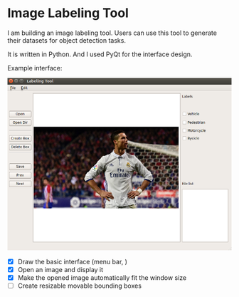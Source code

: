 # Image Labeling Tool

I am building an image labeling tool. Users can use this tool to generate their datasets for object detection tasks. 

It is written in Python. And I used PyQt for the interface design.

Example interface:

![](https://github.com/dcsds1/Image-Labeling-Tool/blob/master/interface_example.png?raw=true)

- [x] Draw the basic interface (menu bar, )
- [x] Open an image and display it
- [x] Make the opened image automatically fit the window size
- [ ] Create resizable movable bounding boxes

